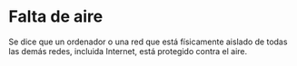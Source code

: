 [Title]: # (Air gap -deconectado de la red-)
[Order]: # (2)

# Falta de aire

Se dice que un ordenador o una red que está físicamente aislado de todas las demás redes, incluida Internet, está protegido contra el aire.
